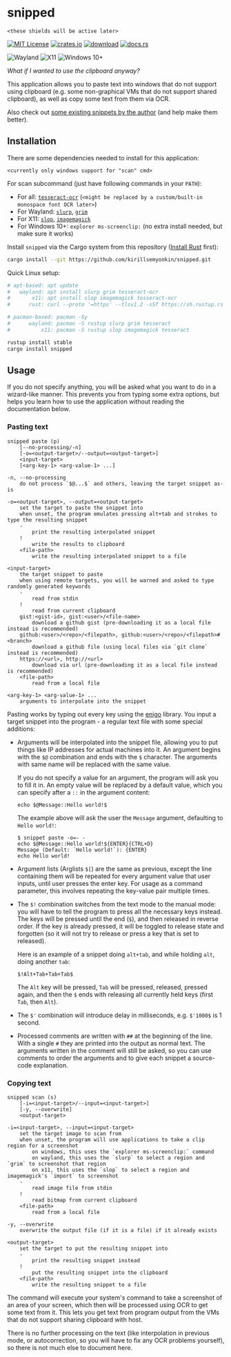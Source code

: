 # snipped

`<these shields will be active later>`

[![MIT License](https://img.shields.io/badge/license-MIT-blue)](LICENSE-MIT)
[![crates.io](https://img.shields.io/crates/v/snipped)](https://crates.io/crates/snipped)
[![download](https://img.shields.io/crates/d/snipped)](https://crates.io/crates/snipped)
[![docs.rs](https://docs.rs/snipped/badge.svg)](https://docs.rs/snipped)

![Wayland](https://img.shields.io/badge/scan_on_wayland-slurp/grim-000000.svg?style=flat)
![X11](https://img.shields.io/badge/scan_on_x11-slop/imagemagick-000000.svg?style=flat)
![Windows 10+](https://img.shields.io/badge/scan_on_windows-10+-000000.svg?style=flat)

_What if I wanted to use the clipboard anyway?_

This application allows you to paste text into windows that do not support using clipboard (e.g.
some non-graphical VMs that do not support shared clipboard), as well as copy some text from them
via OCR.

Also check out [some existing snippets by the author](https://github.com/kirillsemyonkin/snipped-snippets) (and help make them better).

## Installation

There are some dependencies needed to install for this application:

`<currently only windows support for "scan" cmd>`

For scan subcommand (just have following commands in your `PATH`):

- For all: [`tesseract-ocr`](https://tesseract-ocr.github.io/tessdoc/Installation.html)
  (`<might be replaced by a custom/built-in monospace font OCR later>`)
- For Wayland: [`slurp`](https://wayland.emersion.fr/slurp/), [`grim`](https://wayland.emersion.fr/grim/)
- For X11: [`slop`](https://github.com/naelstrof/slop), [`imagemagick`](https://imagemagick.org/)
- For Windows 10+: `explorer ms-screenclip:` (no extra install needed, but make sure it works)

Install `snipped` via the Cargo system from this repository
([Install Rust](https://www.rust-lang.org/tools/install) first):

```sh
cargo install --git https://github.com/kirillsemyonkin/snipped.git
```

Quick Linux setup:

```sh
# apt-based: apt update
#   wayland: apt install slurp grim tesseract-ocr
#       x11: apt install slop imagemagick tesseract-ocr
#      rust: curl --proto '=https' --tlsv1.2 -sSf https://sh.rustup.rs | sh

# pacman-based: pacman -Sy
#      wayland: pacman -S rustup slurp grim tesseract
#          x11: pacman -S rustup slop imagemagick tesseract

rustup install stable
cargo install snipped
```

## Usage

If you do not specify anything, you will be asked what you want to do in a wizard-like manner. This
prevents you from typing some extra options, but helps you learn how to use the application without
reading the documentation below.

### Pasting text

```text
snipped paste (p)
    [--no-processing/-n]
    [-o=<output-target>/--output=<output-target>]
    <input-target>
    [<arg-key-1> <arg-value-1> ...]

-n, --no-processing
    do not process `$@...$` and others, leaving the target snippet as-is

-o=<output-target>, --output=<output-target>
    set the target to paste the snippet into
    when unset, the program emulates pressing alt+tab and strokes to type the resulting snippet
    -
        print the resulting interpolated snippet
    !
        write the results to clipboard
    <file-path>
        write the resulting interpolated snippet to a file

<input-target>
    the target snippet to paste
    when using remote targets, you will be warned and asked to type randomly generated keywords
    -
        read from stdin
    !
        read from current clipboard
    gist:<gist-id>, gist:<user>/<file-name>
        download a github gist (pre-downloading it as a local file instead is recommended)
    github:<user>/<repo>/<filepath>, github:<user>/<repo>/<filepath>#<branch>
        download a github file (using local files via `git clone` instead is recommended)
    https://<url>, http://<url>
        download via url (pre-downloading it as a local file instead is recommended)
    <file-path>
        read from a local file

<arg-key-1> <arg-value-1> ...
    arguments to interpolate into the snippet
```

Pasting works by typing out every key using the [enigo](https://crates.io/crates/enigo) library. You
input a target snippet into the program - a regular text file with some special additions:

- Arguments will be interpolated into the snippet file, allowing you to put things like IP addresses
  for actual machines into it. An argument begins with the `$@` combination and ends with the `$`
  character. The arguments with same name will be replaced with the same value.

  If you do not specify a value for an argument, the program will ask you to fill it in. An empty
  value will be replaced by a default value, which you can specify after a `::` in the argument
  content:

  ```text
  echo $@Message::Hello world!$
  ```

  The example above will ask the user the `Message` argument, defaulting to `Hello world!`:

  ```text
  $ snippet paste -o=- - 
  echo $@Message::Hello world!${ENTER}{CTRL+D}
  Message (Default: `Hello world!`): {ENTER}
  echo Hello world!
  ```

- Argument lists (Arglists `$[`) are the same as previous, except the line containing them will be
  repeated for every argument value that user inputs, until user presses the enter key. For usage as
  a command parameter, this involves repeating the key-value pair multiple times.

- The `$!` combination switches from the text mode to the manual mode: you will have to tell the
  program to press all the necessary keys instead. The keys will be pressed until the end (`$`), and
  then released in reverse order. If the key is already pressed, it will be toggled to release
  state and forgotten (so it will not try to release or press a key that is set to released).

  Here is an example of a snippet doing `alt+tab`, and while holding `alt`, doing another `tab`:

  ```text
  $!Alt+Tab+Tab+Tab$
  ```

  The `Alt` key will be pressed, `Tab` will be pressed, released, pressed again, and then the `$`
  ends with releasing all currently held keys (first `Tab`, then `Alt`).

- The `$'` combination will introduce delay in milliseconds, e.g. `$'1000$` is 1 second.

- Processed comments are written with `##` at the beginning of the line. With a single `#` they are
  printed into the output as normal text. The arguments written in the comment will still be asked,
  so you can use comments to order the arguments and to give each snippet a source-code explanation.

### Copying text

```text
snipped scan (s)
    [-i=<input-target>/--input=<input-target>]
    [-y, --overwrite]
    <output-target>

-i=<input-target>, --input=<input-target>
    set the target image to scan from
    when unset, the program will use applications to take a clip region for a screenshot
        on windows, this uses the `explorer ms-screenclip:` command
        on wayland, this uses the `slurp` to select a region and `grim` to screenshot that region
        on x11, this uses the `slop` to select a region and imagemagick's `import` to screenshot
    -
        read image file from stdin
    !
        read bitmap from current clipboard
    <file-path>
        read from a local file

-y, --overwrite
    overwrite the output file (if it is a file) if it already exists

<output-target>
    set the target to put the resulting snippet into
    -
        print the resulting snippet instead
    !
        put the resulting snippet into the clipboard
    <file-path>
        write the resulting snippet to a file
```

The command will execute your system's command to take a screenshot of an area of your screen, which
then will be processed using OCR to get some text from it. This lets you get text from program
output from the VMs that do not support sharing clipboard with host.

There is no further processing on the text (like interpolation in previous mode, or autocorrection,
so you will have to fix any OCR problems yourself), so there is not much else to document here.
